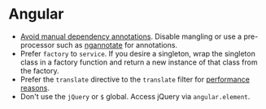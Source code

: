# Angular

- [Avoid manual dependency annotations]. Disable mangling or use a pre-processor
  such as [ngannotate] for annotations.
- Prefer `factory` to `service`. If you desire a singleton, wrap the singleton
  class in a factory function and return a new instance of that class from the
  factory.
- Prefer the `translate` directive to the `translate` filter for [performance
  reasons].
- Don't use the `jQuery` or `$` global. Access jQuery via `angular.element`.

[avoid manual dependency annotations]: http://robots.thoughtbot.com/avoid-angularjs-dependency-annotation-with-rails
[ngannotate]: https://github.com/kikonen/ngannotate-rails
[performance reasons]: https://github.com/angular-translate/angular-translate/wiki/Getting-Started#using-translate-directive
